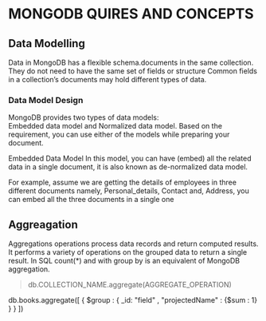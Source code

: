 # MONGODB QUIRES AND CONCEPTS 


## Data Modelling
Data in MongoDB has a flexible schema.documents in the same collection. They do not need to have the same set of fields or structure Common fields in a collection’s documents may hold different types of data.

### Data Model Design
MongoDB provides two types of data models:  
Embedded data model and Normalized data model. 
Based on the requirement, you can use either of the models while preparing your document.

Embedded Data Model
In this model, you can have (embed) all the related data in a single document, it is also known as de-normalized data model.

For example, assume we are getting the details of employees in three different documents namely, Personal_details, Contact and, Address, you can embed all the three documents in a single one


## Aggreagation 

Aggregations operations process data records and return computed results.
It performs a variety of operations on the grouped data to return a single result. In SQL count(*) and with group by is an equivalent of MongoDB aggregation.

>db.COLLECTION_NAME.aggregate(AGGREGATE_OPERATION)

db.books.aggregate([
{ $group : { _id: "field" , "projectedName" : {$sum : 1} }
}
])

